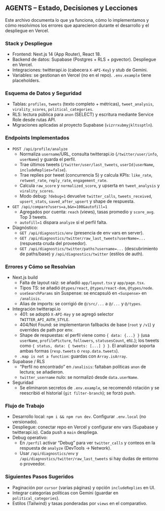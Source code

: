 ## AGENTS – Estado, Decisiones y Lecciones

Este archivo documenta lo que ya funciona, cómo lo implementamos y cómo resolvimos los errores que aparecieron durante el desarrollo y el despliegue en Vercel.

### Stack y Despliegue
- Frontend: Next.js 14 (App Router), React 18.
- Backend de datos: Supabase (Postgres + RLS + pgvector). Despliegue en Vercel.
- Integraciones: twitterapi.io (cabecera `X-API-Key`) y stub de Gemini.
- Variables: se gestionan en Vercel (no en el repo). `.env.example` tiene placeholders.

### Esquema de Datos y Seguridad
- Tablas: `profiles`, `tweets` (texto completo + métricas), `tweet_analysis`, `virality_scores`, `political_categories`.
- RLS: lectura pública para `anon` (SELECT) y escritura mediante Service Role desde rutas API.
- Migraciones aplicadas al proyecto Supabase (`vizrrxubmyjkltssptln`).

### Endpoints Implementados
- `POST /api/profile/analyze`
  - Normaliza `username`/URL, consulta twitterapi.io (`/twitter/user/info`, `userName`) y guarda el perfil.
  - Trae últimos tweets (`/twitter/user/last_tweets`, `userId|userName`, `includeReplies=false`).
  - Trae replies por tweet (concurrencia 5) y calcula KPIs: `like_rate`, `retweet_rate`, `reply_rate`, `engagement_rate`.
  - Calcula `raw_score` y `normalized_score`, y upserta en `tweet_analysis` y `virality_scores`.
  - Modo debug: `?debug=1` devuelve `twitter_calls`, `tweets_received`, `upsert_stats`, `saved_after_upsert` y shape de respuesta.
- `GET /api/compare?users=a,b&n=100&autofill=1`
  - Agregados por cuenta: `reach` (views), tasas promedio y `score_avg`. Top 3 tweets.
  - `autofill=1` dispara `analyze` si el perfil falta.
- Diagnóstico:
  - `GET /api/diagnostics/env` (presencia de env vars en server).
  - `GET /api/diagnostics/twitter/raw_last_tweets?userName=...` (respuesta cruda del proveedor).
  - `GET /api/diagnostics/twitter/paths?username=...` (descubrimiento de paths/base) y `/api/diagnostics/twitter` (estilos de auth).

### Errores y Cómo se Resolvían
- Next.js build
  - Falta de layout raíz: se añadió `app/layout.tsx` y `app/page.tsx`.
  - Tipos TS: se añadió `@types/react`, `@types/react-dom`, `@types/node`.
  - `useSearchParams` sin Suspense: se encapsuló en `<Suspense>` en `/analisis`.
  - Alias de imports: se corrigió de `@/src/...` a `@/...` y `@/types`.
- Integración twitterapi.io
  - 401: se adoptó `X-API-Key` y se agregó selector `TWITTER_API_AUTH_STYLE`.
  - 404/Not Found: se implementaron fallbacks de base (`root` y `/v1`) y overrides de path por env.
  - Shape de respuestas: el perfil viene como `{ data: {...} }` (usa `userName`, `profilePicture`, `followers`, `statusesCount`, etc.); los tweets como `{ status, data: { tweets: [...] } }`. El analizador soporta ambas formas (`resp.tweets` o `resp.data.tweets`).
  - `.map is not a function`: guardas con `Array.isArray`.
- Supabase / RLS
  - “Perfil no encontrado” en `/analisis`: faltaban políticas `anon` de lectura; se añadieron.
  - `twitter_username` nulo: se normalizó desde `data.userName`.
- Seguridad
  - Se eliminaron secretos de `.env.example`, se recomendó rotación y se reescribió el historial (`git filter-branch`); se forzó push.

### Flujo de Trabajo
- Desarrollo local: `npm i && npm run dev`. Configurar `.env.local` (no versionado).
- Despliegue: conectar repo en Vercel y configurar env vars (Supabase y twitterapi.io). Cada push a `main` despliega.
- Debug operativo:
  - En `/perfil` activar “Debug” para ver `twitter_calls` y conteos en la respuesta de `analyze` (DevTools → Network).
  - Usar `/api/diagnostics/env` y `/api/diagnostics/twitter/raw_last_tweets` si hay dudas de entorno o proveedor.

### Siguientes Pasos Sugeridos
- Paginación por `cursor` (varias páginas) y opción `includeReplies` en UI.
- Integrar categorías políticas con Gemini (guardar en `political_categories`).
- Estilos (Tailwind) y tasas ponderadas por `views` en el comparativo.

